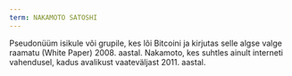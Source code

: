 ```yaml
---
term: NAKAMOTO SATOSHI
---
```


Pseudonüüm isikule või grupile, kes lõi Bitcoini ja kirjutas selle algse valge raamatu (White Paper) 2008. aastal. Nakamoto, kes suhtles ainult interneti vahendusel, kadus avalikust vaateväljast 2011. aastal.